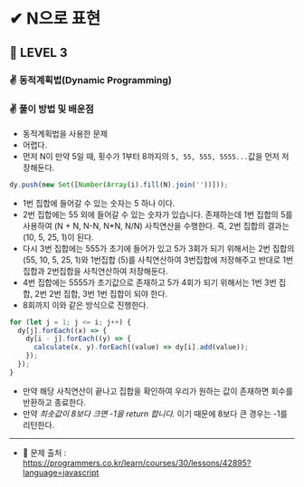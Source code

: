 # ✔ N으로 표현

## 🌈 LEVEL 3

### ✌ 동적계획법(Dynamic Programming)

### ✌ 풀이 방법 및 배운점
- 동적계획법을 사용한 문제
- 어렵다.
- 먼저 N이 만약 5일 때, 횟수가 1부터 8까지의 `5, 55, 555, 5555...`값을 먼저 저장해둔다.

```js
dy.push(new Set([Number(Array(i).fill(N).join(''))]));
```

- 1번 집합에 들어갈 수 있는 숫자는 5 하나 이다.
- 2번 집합에는 55 외에 들어갈 수 있는 숫자가 있습니다. 존재하는데 1번 집합의 5를 사용하여 (N + N, N-N, N*N, N/N) 사칙연산을 수행한다. 즉, 2번 집합의 결과는 (10, 5, 25, 1)이 된다.
- 다시 3번 집합에는 555가 초기에 들어가 있고 5가 3회가 되기 위해서는 2번 집합의 (55, 10, 5, 25, 1)와 1번집합 (5)를 사칙연산하여 3번집합에 저장해주고 반대로 1번 집합과 2번집합을 사칙연산하여 저장해둔다.
- 4번 집합에는 5555가 초기값으로 존재하고 5가 4회가 되기 위해서는 1번 3번 집합, 2번 2번 집합, 3번 1번 집합이 되야 한다.
- 8회까지 이와 같은 방식으로 진행한다. 

```js
for (let j = 1; j <= i; j++) {
  dy[j].forEach((x) => {
    dy[i - j].forEach((y) => {
      calculate(x, y).forEach((value) => dy[i].add(value));
    });
  });
}
```

- 만약 해당 사칙연산이 끝나고 집합을 확인하여 우리가 원하는 값이 존재하면 회수를 반환하고 종료한다.
- 만약 *최솟값이 8보다 크면 -1을 return 합니다.* 이기 때문에 8보다 큰 경우는 -1를 리턴한다.

--- 

- 📌 문제 출처 : https://programmers.co.kr/learn/courses/30/lessons/42895?language=javascript
